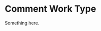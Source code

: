 [title]: # (Comment Work Type)
[tags]: # (XXX)
[priority]: # (6032)
# Comment Work Type
Something here.
